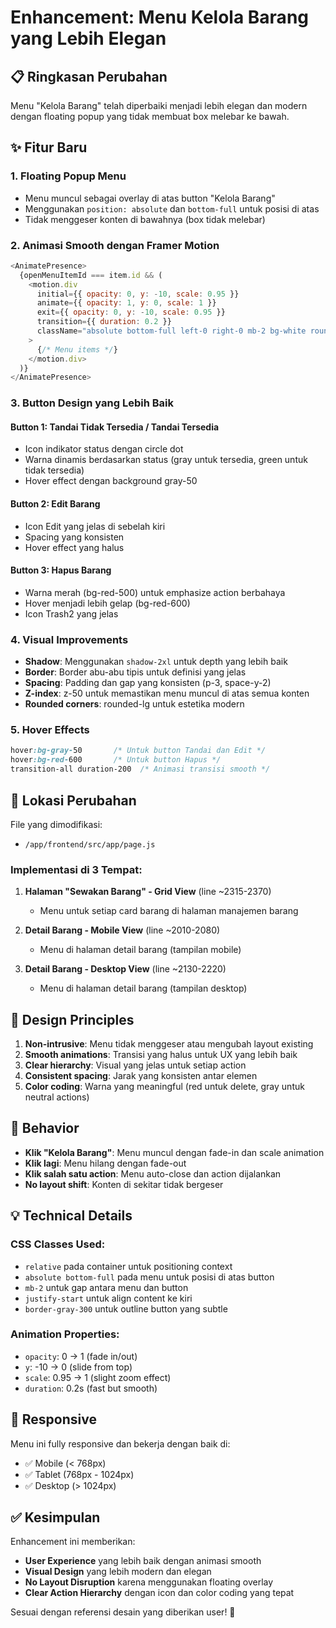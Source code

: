 # Enhancement: Menu Kelola Barang yang Lebih Elegan

## 📋 Ringkasan Perubahan

Menu "Kelola Barang" telah diperbaiki menjadi lebih elegan dan modern dengan floating popup yang tidak membuat box melebar ke bawah.

## ✨ Fitur Baru

### 1. **Floating Popup Menu**
- Menu muncul sebagai overlay di atas button "Kelola Barang"
- Menggunakan `position: absolute` dan `bottom-full` untuk posisi di atas
- Tidak menggeser konten di bawahnya (box tidak melebar)

### 2. **Animasi Smooth dengan Framer Motion**
```javascript
<AnimatePresence>
  {openMenuItemId === item.id && (
    <motion.div
      initial={{ opacity: 0, y: -10, scale: 0.95 }}
      animate={{ opacity: 1, y: 0, scale: 1 }}
      exit={{ opacity: 0, y: -10, scale: 0.95 }}
      transition={{ duration: 0.2 }}
      className="absolute bottom-full left-0 right-0 mb-2 bg-white rounded-lg shadow-2xl border border-gray-200 p-3 space-y-2 z-50"
    >
      {/* Menu items */}
    </motion.div>
  )}
</AnimatePresence>
```

### 3. **Button Design yang Lebih Baik**

#### **Button 1: Tandai Tidak Tersedia / Tandai Tersedia**
- Icon indikator status dengan circle dot
- Warna dinamis berdasarkan status (gray untuk tersedia, green untuk tidak tersedia)
- Hover effect dengan background gray-50

#### **Button 2: Edit Barang**
- Icon Edit yang jelas di sebelah kiri
- Spacing yang konsisten
- Hover effect yang halus

#### **Button 3: Hapus Barang**
- Warna merah (bg-red-500) untuk emphasize action berbahaya
- Hover menjadi lebih gelap (bg-red-600)
- Icon Trash2 yang jelas

### 4. **Visual Improvements**
- **Shadow**: Menggunakan `shadow-2xl` untuk depth yang lebih baik
- **Border**: Border abu-abu tipis untuk definisi yang jelas
- **Spacing**: Padding dan gap yang konsisten (p-3, space-y-2)
- **Z-index**: z-50 untuk memastikan menu muncul di atas semua konten
- **Rounded corners**: rounded-lg untuk estetika modern

### 5. **Hover Effects**
```css
hover:bg-gray-50       /* Untuk button Tandai dan Edit */
hover:bg-red-600       /* Untuk button Hapus */
transition-all duration-200  /* Animasi transisi smooth */
```

## 📍 Lokasi Perubahan

File yang dimodifikasi:
- `/app/frontend/src/app/page.js`

### Implementasi di 3 Tempat:

1. **Halaman "Sewakan Barang" - Grid View** (line ~2315-2370)
   - Menu untuk setiap card barang di halaman manajemen barang

2. **Detail Barang - Mobile View** (line ~2010-2080)
   - Menu di halaman detail barang (tampilan mobile)

3. **Detail Barang - Desktop View** (line ~2130-2220)
   - Menu di halaman detail barang (tampilan desktop)

## 🎨 Design Principles

1. **Non-intrusive**: Menu tidak menggeser atau mengubah layout existing
2. **Smooth animations**: Transisi yang halus untuk UX yang lebih baik
3. **Clear hierarchy**: Visual yang jelas untuk setiap action
4. **Consistent spacing**: Jarak yang konsisten antar elemen
5. **Color coding**: Warna yang meaningful (red untuk delete, gray untuk neutral actions)

## 🔄 Behavior

- **Klik "Kelola Barang"**: Menu muncul dengan fade-in dan scale animation
- **Klik lagi**: Menu hilang dengan fade-out
- **Klik salah satu action**: Menu auto-close dan action dijalankan
- **No layout shift**: Konten di sekitar tidak bergeser

## 💡 Technical Details

### CSS Classes Used:
- `relative` pada container untuk positioning context
- `absolute bottom-full` pada menu untuk posisi di atas button
- `mb-2` untuk gap antara menu dan button
- `justify-start` untuk align content ke kiri
- `border-gray-300` untuk outline button yang subtle

### Animation Properties:
- `opacity`: 0 → 1 (fade in/out)
- `y`: -10 → 0 (slide from top)
- `scale`: 0.95 → 1 (slight zoom effect)
- `duration`: 0.2s (fast but smooth)

## 📱 Responsive

Menu ini fully responsive dan bekerja dengan baik di:
- ✅ Mobile (< 768px)
- ✅ Tablet (768px - 1024px)  
- ✅ Desktop (> 1024px)

## ✅ Kesimpulan

Enhancement ini memberikan:
- **User Experience** yang lebih baik dengan animasi smooth
- **Visual Design** yang lebih modern dan elegan
- **No Layout Disruption** karena menggunakan floating overlay
- **Clear Action Hierarchy** dengan icon dan color coding yang tepat

Sesuai dengan referensi desain yang diberikan user! 🎉
